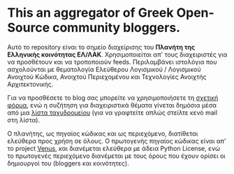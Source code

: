This an aggregator of Greek Open-Source community bloggers.
==========================================================

Αυτό το repository είναι το σημείο διαχείρισης του **Πλανήτη της Ελληνικής κοινότητας ΕΛ/ΛΑΚ**. Χρησιμοποιείται απ' τους διαχειριστές για να προσθέτουν και να τροποποιούν feeds. Περιλαμβάνει ιστολόγια που ασχολούνται με θεματολογία Ελεύθερου Λογισμικού / Λογισμικού Ανοιχτού Κώδικα, Ανοιχτού Περιεχομένου και Τεχνολογίες Ανοιχτής Αρχιτεκτονικής.

Για να προσθέσετε το blog σας μπορείτε να χρησιμοποιήσετε τη [σχετική φόρμα](http://bit.ly/x2gIJU), ενώ η συζήτηση για διαχειριστικά θέματα γίνεται δημόσια μέσα από μια [λίστα ταχυδρομείου](http://librelist.com/browser/planet/) (για να γραφτείτε απλώς στείλτε κενό mail στη λίστα).

Ο πλανήτης, ως πηγαίος κώδικας και ως περιεχόμενο, διατίθεται ελεύθερα προς χρήση σε όλους. Ο πρωτογενής πηγαίος κώδικας είναι απ' το project [Venus](http://intertwingly.net/code/venus/), και διανέμεται ελεύθερα με άδεια Python License, ενώ το πρωτογενές περιεχόμενο διανέμεται με τους όρους που έχουν ορίσει οι δημιουργοί του (bloggers και κοινότητες).

